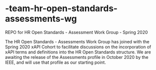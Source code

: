 # -team-hr-open-standards-assessments-wg
REPO for HR Open Standards - Assessment Work Group - Spring 2020

The HR Open Standards - Assessments Work Group has joined with the Spring 2020 xAPI Cohort to facilitate discussions on the incorporation of xAPI terms and definitions into the HR Open Standards structure. We are awaiting the release of the Assessments profile in October 2020 by the IEEE, and will use that profile as our starting point.
